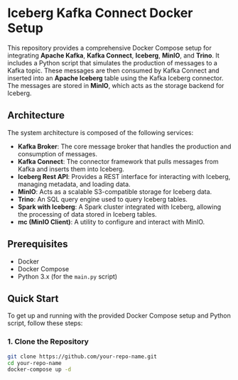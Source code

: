 # Iceberg Kafka Connect Docker Setup

This repository provides a comprehensive Docker Compose setup for integrating **Apache Kafka**, **Kafka Connect**, **Iceberg**, **MinIO**, and **Trino**. It includes a Python script that simulates the production of messages to a Kafka topic. These messages are then consumed by Kafka Connect and inserted into an **Apache Iceberg** table using the Kafka Iceberg connector. The messages are stored in **MinIO**, which acts as the storage backend for Iceberg.

## Architecture

The system architecture is composed of the following services:

- **Kafka Broker**: The core message broker that handles the production and consumption of messages.
- **Kafka Connect**: The connector framework that pulls messages from Kafka and inserts them into Iceberg.
- **Iceberg Rest API**: Provides a REST interface for interacting with Iceberg, managing metadata, and loading data.
- **MinIO**: Acts as a scalable S3-compatible storage for Iceberg data.
- **Trino**: An SQL query engine used to query Iceberg tables.
- **Spark with Iceberg**: A Spark cluster integrated with Iceberg, allowing the processing of data stored in Iceberg tables.
- **mc (MinIO Client)**: A utility to configure and interact with MinIO.

## Prerequisites

- Docker
- Docker Compose
- Python 3.x (for the `main.py` script)

## Quick Start

To get up and running with the provided Docker Compose setup and Python script, follow these steps:

### 1. Clone the Repository

```bash
git clone https://github.com/your-repo-name.git
cd your-repo-name
docker-compose up -d
```
